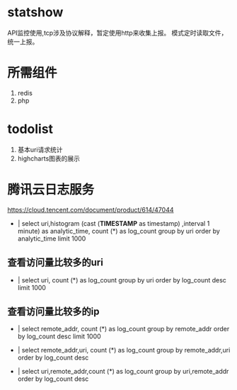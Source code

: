 # statshow
API监控使用,tcp涉及协议解释，暂定使用http来收集上报。
模式定时读取文件，统一上报。

# 所需组件
1. redis
2. php

# todolist
1. 基本uri请求统计
2. highcharts图表的展示



# 腾讯云日志服务
https://cloud.tencent.com/document/product/614/47044

* | select uri,histogram (cast (__TIMESTAMP__ as timestamp) ,interval 1 minute) as analytic_time, count (*) as log_count group by uri order by analytic_time limit 1000

## 查看访问量比较多的uri
* | select uri, count (*) as log_count group by uri order by log_count desc limit 1000

## 查看访问量比较多的ip
* | select remote_addr, count (*) as log_count group by remote_addr order by log_count desc limit 1000

* | select remote_addr,uri, count (*) as log_count group by remote_addr,uri order by log_count desc

* | select uri,remote_addr,count (*) as log_count group by uri,remote_addr order by log_count desc